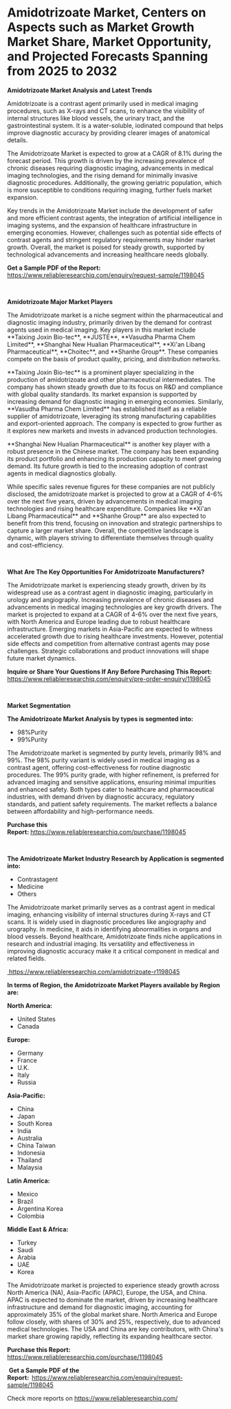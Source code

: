 <p><h1>Amidotrizoate Market, Centers on Aspects such as Market Growth Market Share, Market Opportunity, and Projected Forecasts Spanning from 2025 to 2032</h1></p><p><strong>Amidotrizoate Market Analysis and Latest Trends</strong></p>
<p><p>Amidotrizoate is a contrast agent primarily used in medical imaging procedures, such as X-rays and CT scans, to enhance the visibility of internal structures like blood vessels, the urinary tract, and the gastrointestinal system. It is a water-soluble, iodinated compound that helps improve diagnostic accuracy by providing clearer images of anatomical details.</p><p>The Amidotrizoate Market is expected to grow at a CAGR of 8.1% during the forecast period. This growth is driven by the increasing prevalence of chronic diseases requiring diagnostic imaging, advancements in medical imaging technologies, and the rising demand for minimally invasive diagnostic procedures. Additionally, the growing geriatric population, which is more susceptible to conditions requiring imaging, further fuels market expansion.</p><p>Key trends in the Amidotrizoate Market include the development of safer and more efficient contrast agents, the integration of artificial intelligence in imaging systems, and the expansion of healthcare infrastructure in emerging economies. However, challenges such as potential side effects of contrast agents and stringent regulatory requirements may hinder market growth. Overall, the market is poised for steady growth, supported by technological advancements and increasing healthcare needs globally.</p></p>
<p><strong>Get a Sample PDF of the Report:&nbsp;</strong> <a href="https://www.reliableresearchiq.com/enquiry/request-sample/1198045?utm_campaign=1870&utm_medium=2&utm_source=Github&utm_content=ia&utm_term=25012025&utm_id=amidotrizoate">https://www.reliableresearchiq.com/enquiry/request-sample/1198045</a></p>
<p>&nbsp;</p>
<p><strong>Amidotrizoate Major Market Players</strong></p>
<p><p>The Amidotrizoate market is a niche segment within the pharmaceutical and diagnostic imaging industry, primarily driven by the demand for contrast agents used in medical imaging. Key players in this market include **Taixing Joxin Bio-tec**, **JUSTE**, **Vasudha Pharma Chem Limited**, **Shanghai New Hualian Pharmaceutical**, **Xi'an Libang Pharmaceutical**, **Choitec**, and **Shanhe Group**. These companies compete on the basis of product quality, pricing, and distribution networks.</p><p>**Taixing Joxin Bio-tec** is a prominent player specializing in the production of amidotrizoate and other pharmaceutical intermediates. The company has shown steady growth due to its focus on R&D and compliance with global quality standards. Its market expansion is supported by increasing demand for diagnostic imaging in emerging economies. Similarly, **Vasudha Pharma Chem Limited** has established itself as a reliable supplier of amidotrizoate, leveraging its strong manufacturing capabilities and export-oriented approach. The company is expected to grow further as it explores new markets and invests in advanced production technologies.</p><p>**Shanghai New Hualian Pharmaceutical** is another key player with a robust presence in the Chinese market. The company has been expanding its product portfolio and enhancing its production capacity to meet growing demand. Its future growth is tied to the increasing adoption of contrast agents in medical diagnostics globally.</p><p>While specific sales revenue figures for these companies are not publicly disclosed, the amidotrizoate market is projected to grow at a CAGR of 4-6% over the next five years, driven by advancements in medical imaging technologies and rising healthcare expenditure. Companies like **Xi'an Libang Pharmaceutical** and **Shanhe Group** are also expected to benefit from this trend, focusing on innovation and strategic partnerships to capture a larger market share. Overall, the competitive landscape is dynamic, with players striving to differentiate themselves through quality and cost-efficiency.</p></p>
<p>&nbsp;</p>
<p><strong>What Are The Key Opportunities For Amidotrizoate Manufacturers?</strong></p>
<p><p>The Amidotrizoate market is experiencing steady growth, driven by its widespread use as a contrast agent in diagnostic imaging, particularly in urology and angiography. Increasing prevalence of chronic diseases and advancements in medical imaging technologies are key growth drivers. The market is projected to expand at a CAGR of 4-6% over the next five years, with North America and Europe leading due to robust healthcare infrastructure. Emerging markets in Asia-Pacific are expected to witness accelerated growth due to rising healthcare investments. However, potential side effects and competition from alternative contrast agents may pose challenges. Strategic collaborations and product innovations will shape future market dynamics.</p></p>
<p><strong>Inquire or Share Your Questions If Any Before Purchasing This Report:</strong> <a href="https://www.reliableresearchiq.com/enquiry/pre-order-enquiry/1198045?utm_campaign=1870&utm_medium=2&utm_source=Github&utm_content=ia&utm_term=25012025&utm_id=amidotrizoate">https://www.reliableresearchiq.com/enquiry/pre-order-enquiry/1198045</a></p>
<p>&nbsp;</p>
<p><strong>Market Segmentation</strong></p>
<p><strong>The Amidotrizoate Market Analysis by types is segmented into:</strong></p>
<p><ul><li>98%Purity</li><li>99%Purity</li></ul></p>
<p><p>The Amidotrizoate market is segmented by purity levels, primarily 98% and 99%. The 98% purity variant is widely used in medical imaging as a contrast agent, offering cost-effectiveness for routine diagnostic procedures. The 99% purity grade, with higher refinement, is preferred for advanced imaging and sensitive applications, ensuring minimal impurities and enhanced safety. Both types cater to healthcare and pharmaceutical industries, with demand driven by diagnostic accuracy, regulatory standards, and patient safety requirements. The market reflects a balance between affordability and high-performance needs.</p></p>
<p><strong>Purchase this Report:&nbsp;</strong><a href="https://www.reliableresearchiq.com/purchase/1198045?utm_campaign=1870&utm_medium=2&utm_source=Github&utm_content=ia&utm_term=25012025&utm_id=amidotrizoate">https://www.reliableresearchiq.com/purchase/1198045</a></p>
<p>&nbsp;</p>
<p><strong>The Amidotrizoate Market Industry Research by Application is segmented into:</strong></p>
<p><ul><li>Contrastagent</li><li>Medicine</li><li>Others</li></ul></p>
<p><p>The Amidotrizoate market primarily serves as a contrast agent in medical imaging, enhancing visibility of internal structures during X-rays and CT scans. It is widely used in diagnostic procedures like angiography and urography. In medicine, it aids in identifying abnormalities in organs and blood vessels. Beyond healthcare, Amidotrizoate finds niche applications in research and industrial imaging. Its versatility and effectiveness in improving diagnostic accuracy make it a critical component in medical and related fields.</p></p>
<p><a href="https://www.reliableresearchiq.com/amidotrizoate-r1198045?utm_campaign=1870&utm_medium=2&utm_source=Github&utm_content=ia&utm_term=25012025&utm_id=amidotrizoate">&nbsp;https://www.reliableresearchiq.com/amidotrizoate-r1198045</a></p>
<p><strong>In terms of Region, the Amidotrizoate Market Players available by Region are:</strong></p>
<p>
    <p> <strong> North America: </strong>
        <ul>
            <li>United States</li>
            <li>Canada</li>
        </ul>
        </p> 
    <p> <strong> Europe: </strong>
        <ul>
            <li>Germany</li>
            <li>France</li>
            <li>U.K.</li>
            <li>Italy</li>
            <li>Russia</li>
        </ul>
        </p> 
    <p> <strong> Asia-Pacific: </strong>
        <ul>
            <li>China</li>
            <li>Japan</li>
            <li>South Korea</li>
            <li>India</li>
            <li>Australia</li>
            <li>China Taiwan</li>
            <li>Indonesia</li>
            <li>Thailand</li>
            <li>Malaysia</li>
        </ul>
        </p> 
    <p> <strong> Latin America: </strong>
        <ul>
            <li>Mexico</li>
            <li>Brazil</li>
            <li>Argentina Korea</li>
            <li>Colombia</li>
        </ul>
        </p> 
    <p> <strong> Middle East & Africa: </strong>
        <ul>
            <li>Turkey</li>
            <li>Saudi</li>
            <li>Arabia</li>
            <li>UAE</li>
            <li>Korea</li>
        </ul>
    </p>
    </p>
<p><p>The Amidotrizoate market is projected to experience steady growth across North America (NA), Asia-Pacific (APAC), Europe, the USA, and China. APAC is expected to dominate the market, driven by increasing healthcare infrastructure and demand for diagnostic imaging, accounting for approximately 35% of the global market share. North America and Europe follow closely, with shares of 30% and 25%, respectively, due to advanced medical technologies. The USA and China are key contributors, with China's market share growing rapidly, reflecting its expanding healthcare sector.</p></p>
<p><strong>Purchase this Report: </strong><a href="https://www.reliableresearchiq.com/purchase/1198045?utm_campaign=1870&utm_medium=2&utm_source=Github&utm_content=ia&utm_term=25012025&utm_id=amidotrizoate">https://www.reliableresearchiq.com/purchase/1198045</a></p>
<p>&nbsp;<strong>Get a Sample PDF of the Report:&nbsp;&nbsp;</strong><a href="https://www.reliableresearchiq.com/enquiry/request-sample/1198045?utm_campaign=1870&utm_medium=2&utm_source=Github&utm_content=ia&utm_term=25012025&utm_id=amidotrizoate">https://www.reliableresearchiq.com/enquiry/request-sample/1198045</a></p>
<p><strong></strong></p>
<p>Check more reports on <a href="https://www.reliableresearchiq.com/?utm_campaign=1870&utm_medium=2&utm_source=Github&utm_content=ia&utm_term=25012025&utm_id=amidotrizoate">https://www.reliableresearchiq.com/</a></p>